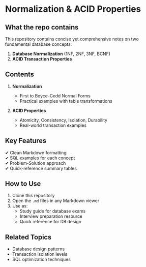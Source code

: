 # Normalization & ACID Properties

## What the repo contains
This repository contains concise yet comprehensive notes on two fundamental database concepts:
1. **Database Normalization** (1NF, 2NF, 3NF, BCNF)
2. **ACID Transaction Properties**

## Contents
1. **Normalization**
   - First to Boyce-Codd Normal Forms
   - Practical examples with table transformations

2. **ACID Properties**
   - Atomicity, Consistency, Isolation, Durability
   - Real-world transaction examples

##  Key Features
✔ Clean Markdown formatting  
✔ SQL examples for each concept  
✔ Problem-Solution approach  
✔ Quick-reference summary tables  

## How to Use
1. Clone this repository
2. Open the `.md` files in any Markdown viewer
3. Use as:
   - Study guide for database exams
   - Interview preparation resource
   - Quick reference for DB design

## Related Topics
- Database design patterns
- Transaction isolation levels
- SQL optimization techniques
